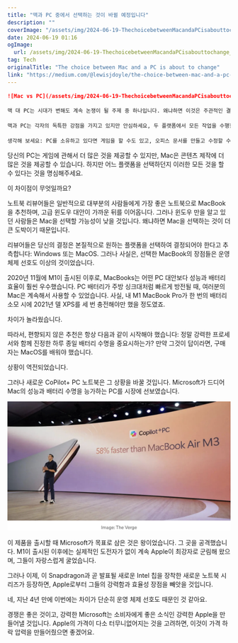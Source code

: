```yaml
---
title: "맥과 PC 중에서 선택하는 것이 바뀔 예정입니다"
description: ""
coverImage: "/assets/img/2024-06-19-ThechoicebetweenMacandaPCisabouttochange_0.png"
date: 2024-06-19 01:16
ogImage: 
  url: /assets/img/2024-06-19-ThechoicebetweenMacandaPCisabouttochange_0.png
tag: Tech
originalTitle: "The choice between Mac and a PC is about to change"
link: "https://medium.com/@lewisjdoyle/the-choice-between-mac-and-a-pc-is-about-to-change-72492e31b8dd"
---
```



```markdown
![Mac vs PC](/assets/img/2024-06-19-ThechoicebetweenMacandaPCisabouttochange_0.png)

맥 대 PC는 시대가 변해도 계속 논쟁이 될 주제 중 하나입니다. 왜냐하면 이것은 주관적인 결정이기 때문이죠.

맥과 PC는 각자의 독특한 강점을 가지고 있지만 안심하세요, 두 플랫폼에서 모든 작업을 수행할 수 있습니다. 그들의 다재다능함은 당신이 할 수 있는 일에 제한이 없도록 보장합니다.

생각해 보세요: PC를 소유하고 있다면 게임을 할 수도 있고, 오피스 문서를 만들고 수정할 수 있고, 콘텐츠를 만들고 편집하며, 좋아하는 비디오를 보고 코딩할 수 있습니다. 맥에 대해서도 똑같이 말할 수 있습니다.
```

<div class="content-ad"></div>

당신의 PC는 게임에 관해서 더 많은 것을 제공할 수 있지만, Mac은 콘텐츠 제작에 더 많은 것을 제공할 수 있습니다. 하지만 어느 플랫폼을 선택하던지 이러한 모든 것을 할 수 있다는 것을 명심해주세요.

이 차이점이 무엇일까요?

노트북 리뷰어들은 일반적으로 대부분의 사람들에게 가장 좋은 노트북으로 MacBook을 추천하며, 고급 윈도우 대안이 가까운 뒤를 이어옵니다. 그러나 윈도우 만을 알고 있던 사람들은 Mac을 선택할 가능성이 낮을 것입니다. 왜냐하면 Mac을 선택하는 것이 더 큰 도박이기 때문입니다.

리뷰어들은 당신의 결정은 본질적으로 원하는 플랫폼을 선택하여 결정되어야 한다고 추측합니다: Windows 또는 MacOS. 그러나 사실은, 선택한 MacBook의 장점들은 운영 체제 선호도 이상의 것이었습니다.

<div class="content-ad"></div>

2020년 11월에 M1이 출시된 이후로, MacBooks는 어떤 PC 대안보다 성능과 배터리 효율이 훨씬 우수했습니다. PC 배터리가 주방 싱크대처럼 빠르게 방전될 때, 여러분의 Mac은 계속해서 사용할 수 있었습니다. 사실, 내 M1 MacBook Pro가 한 번의 배터리 소모 시에 2021년 델 XPS를 세 번 충전해야만 했을 정도였죠.

차이가 놀라웠습니다.

따라서, 편향되지 않은 추천은 항상 다음과 같이 시작해야 했습니다: 정말 강력한 프로세서와 함께 진정한 하루 종일 배터리 수명을 중요시하는가? 만약 그것이 답이라면, 구매자는 MacOS를 배워야 했습니다.

상황이 역전되었습니다.

<div class="content-ad"></div>

그러나 새로운 CoPilot+ PC 노트북은 그 상황을 바꿀 것입니다. Microsoft가 드디어 Mac의 성능과 배터리 수명을 능가하는 PC를 시장에 선보였습니다.

![image](/assets/img/2024-06-19-ThechoicebetweenMacandaPCisabouttochange_1.png)

이 제품을 출시할 때 Microsoft가 목표로 삼은 것은 왕이었습니다. 그 곳을 공격했습니다. M1이 출시된 이후에는 실제적인 도전자가 없이 계속 Apple이 최강자로 군림해 왔으며, 그들이 자랑스럽게 굴었습니다.

그러나 이제, 이 Snapdragon과 곧 발표될 새로운 Intel 칩을 장착한 새로운 노트북 시리즈가 등장하면, Apple로부터 그들의 강력함과 효율성 장점을 빼앗을 것입니다.

<div class="content-ad"></div>

네, 지난 4년 만에 이번에는 차이가 단순히 운영 체제 선호도 때문인 것 같아요.

경쟁은 좋은 것이고, 강력한 Microsoft는 소비자에게 좋은 소식인 강력한 Apple을 만들어낼 것입니다. Apple의 가격이 다소 터무니없어지는 것을 고려하면, 이것이 가격 하락 압력을 만들어줬으면 좋겠어요.